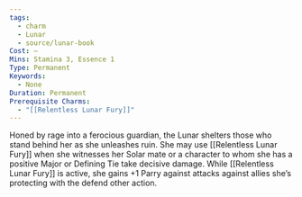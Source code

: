 ```yaml
---
tags:
  - charm
  - Lunar
  - source/lunar-book
Cost: —
Mins: Stamina 3, Essence 1
Type: Permanent
Keywords:
  - None
Duration: Permanent
Prerequisite Charms:
  - "[[Relentless Lunar Fury]]"
---
```

Honed by rage into a ferocious guardian, the Lunar shelters those who stand behind her as she unleashes ruin. She may use [[Relentless Lunar Fury]] when she witnesses her Solar mate or a character to whom she has a positive Major or Defining Tie take decisive damage. While [[Relentless Lunar Fury]] is active, she gains +1 Parry against attacks against allies she’s protecting with the defend other action.